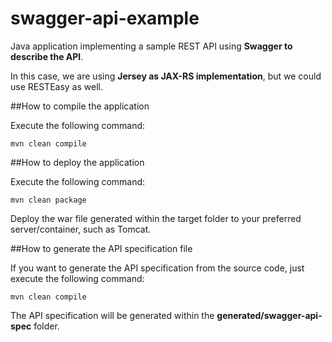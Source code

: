 # swagger-api-example
Java application implementing a sample REST API using **Swagger to describe the API**.

In this case, we are using **Jersey as JAX-RS implementation**, but we could use RESTEasy as well.

##How to compile the application

Execute the following command:

```
mvn clean compile
```

##How to deploy the application

Execute the following command:

```
mvn clean package
```

Deploy the war file generated within the target folder to your preferred server/container, such as Tomcat.

##How to generate the API specification file

If you want to generate the API specification from the source code, just execute the following command:

```
mvn clean compile
```

The API specification will be generated within the **generated/swagger-api-spec** folder.